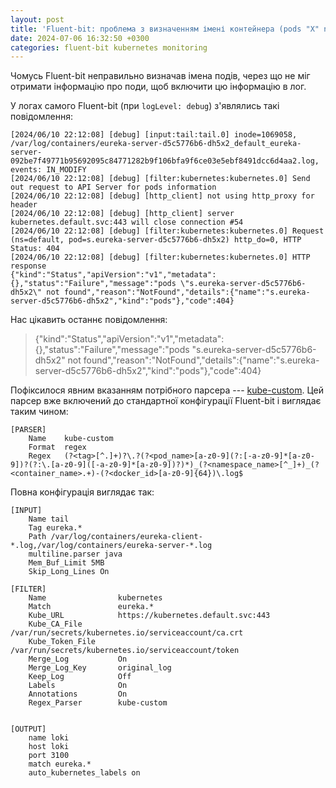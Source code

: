 ```yaml
---
layout: post
title: 'Fluent-bit: проблема з визначенням імені контейнера (pods "X" not found)'
date: 2024-07-06 16:32:50 +0300
categories: fluent-bit kubernetes monitoring
---
```


Чомусь Fluent-bit неправильно визначав імена подів, через що не міг отримати інформацію про поди, щоб включити цю інформацію в лог.

У логах самого Fluent-bit (при `logLevel: debug`) з'являлись такі повідомлення:

```
[2024/06/10 22:12:08] [debug] [input:tail:tail.0] inode=1069058, /var/log/containers/eureka-server-d5c5776b6-dh5x2_default_eureka-server-092be7f49771b95692095c84771282b9f106bfa9f6ce03e5ebf8491dcc6d4aa2.log, events: IN_MODIFY
[2024/06/10 22:12:08] [debug] [filter:kubernetes:kubernetes.0] Send out request to API Server for pods information
[2024/06/10 22:12:08] [debug] [http_client] not using http_proxy for header
[2024/06/10 22:12:08] [debug] [http_client] server kubernetes.default.svc:443 will close connection #54
[2024/06/10 22:12:08] [debug] [filter:kubernetes:kubernetes.0] Request (ns=default, pod=s.eureka-server-d5c5776b6-dh5x2) http_do=0, HTTP Status: 404
[2024/06/10 22:12:08] [debug] [filter:kubernetes:kubernetes.0] HTTP response
{"kind":"Status","apiVersion":"v1","metadata":{},"status":"Failure","message":"pods \"s.eureka-server-d5c5776b6-dh5x2\" not found","reason":"NotFound","details":{"name":"s.eureka-server-d5c5776b6-dh5x2","kind":"pods"},"code":404}
```

Нас цікавить останнє повідомлення:

> {"kind":"Status","apiVersion":"v1","metadata":{},"status":"Failure","message":"pods \"s.eureka-server-d5c5776b6-dh5x2\" not found","reason":"NotFound","details":{"name":"s.eureka-server-d5c5776b6-dh5x2","kind":"pods"},"code":404}

Пофіксилося явним вказанням потрібного парсера --- [kube-custom][kube-custom-parser]. Цей парсер вже включений до стандартної конфігурації Fluent-bit і виглядає таким чином:

```
[PARSER]
    Name    kube-custom
    Format  regex
    Regex   (?<tag>[^.]+)?\.?(?<pod_name>[a-z0-9](?:[-a-z0-9]*[a-z0-9])?(?:\.[a-z0-9]([-a-z0-9]*[a-z0-9])?)*)_(?<namespace_name>[^_]+)_(?<container_name>.+)-(?<docker_id>[a-z0-9]{64})\.log$
```

Повна конфігурація виглядає так:

```
[INPUT]
    Name tail
    Tag eureka.*
    Path /var/log/containers/eureka-client-*.log,/var/log/containers/eureka-server-*.log
    multiline.parser java
    Mem_Buf_Limit 5MB
    Skip_Long_Lines On

[FILTER]
    Name                kubernetes
    Match               eureka.*
    Kube_URL            https://kubernetes.default.svc:443
    Kube_CA_File        /var/run/secrets/kubernetes.io/serviceaccount/ca.crt
    Kube_Token_File     /var/run/secrets/kubernetes.io/serviceaccount/token
    Merge_Log           On
    Merge_Log_Key       original_log
    Keep_Log            Off
    Labels              On
    Annotations         On
    Regex_Parser        kube-custom


[OUTPUT]
    name loki
    host loki
    port 3100
    match eureka.*
    auto_kubernetes_labels on
```

[kube-custom-parser]: https://github.com/fluent/fluent-bit/blob/master/conf/parsers.conf#L127
